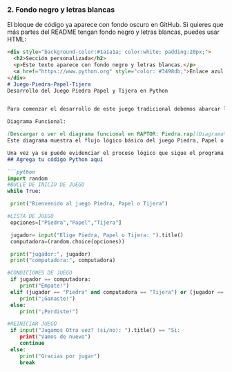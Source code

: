 
### 2. Fondo negro y letras blancas  
El bloque de código ya aparece con fondo oscuro en GitHub. Si quieres que más partes del README tengan fondo negro y letras blancas, puedes usar HTML:

```markdown
<div style="background-color:#1a1a1a; color:white; padding:20px;">
  <h2>Sección personalizada</h2>
  <p>Este texto aparece con fondo negro y letras blancas.</p>
  <a href="https://www.python.org" style="color: #3498db;">Enlace azul a Python.org</a>
</div>
# Juego-Piedra-Papel-Tijera
Desarrollo del Juego Piedra Papel y Tijera en Python 


Para comenzar el desarrollo de este juego tradicional debemos abarcar la logica del programa por medio de distintos diagramas tales como son el Diagrama Funcional.

Diagrama Funcional:

[Descargar o ver el diagrama funcional en RAPTOR: Piedra.rap](Diagrama%20funciona%20Piedra.rap)  
Este diagrama muestra el flujo lógico básico del juego Piedra, Papel o Tijera, ayudando a entender cómo se toman las decisiones entre las opciones y determina el ganador de cada partida.

Una vez ya se puede evidenciar el proceso lógico que sigue el programa podemos avanzar el código en Python siguiendo la misma estructura del diagrama
## Agrega tu código Python aquí

```python
import random
#BUCLE DE INICIO DE JUEGO
while True:

 print("Bienvenido al juego Piedra, Papel o Tijera")

#LISTA DE JUEGO
 opciones=["Piedra","Papel","Tijera"]

 jugador= input("Elige Piedra, Papel o Tijera: ").title()
 computadora=(random.choice(opciones))

 print("jugador:", jugador)
 print("computadora:", computadora)

#CONDICIONES DE JUEGO
 if jugador == computadora:
    print("Empate!")
 elif (jugador == "Piedra" and computadora == "Tijera") or (jugador == "Papel" and computadora == "Piedra") or (jugador == "Tijera" and computadora == "Papel"):
    print("¡Ganaste!")
 else:
    print("¡Perdiste!")

#REINICIAR JUEGO
 if input("Jugamos Otra vez? (si/no): ").title() == "Si:
    print("Vamos de nuevo")
    continue
 else:
    print("Gracias por jugar")
    break
    
